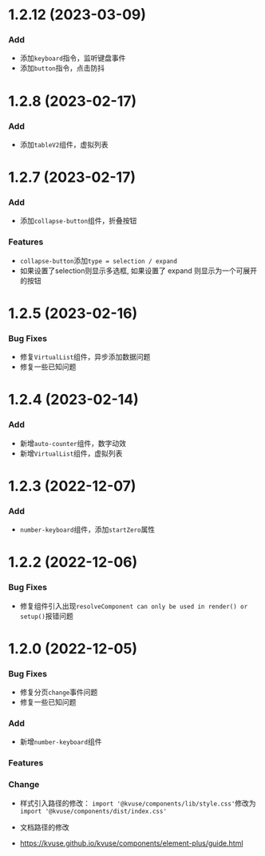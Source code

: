 
# 1.2.12 (2023-03-09)

### Add

- 添加`keyboard`指令，监听键盘事件
- 添加`button`指令，点击防抖

# 1.2.8 (2023-02-17)

### Add

- 添加`tableV2`组件，虚拟列表

# 1.2.7 (2023-02-17)

### Add

- 添加`collapse-button`组件，折叠按钮

### Features

- `collapse-button`添加`type = selection / expand`
- 如果设置了selection则显示多选框, 如果设置了 expand 则显示为一个可展开的按钮

# 1.2.5 (2023-02-16)

### Bug Fixes

- 修复`VirtualList`组件，异步添加数据问题
- 修复一些已知问题

# 1.2.4 (2023-02-14)

### Add

- 新增`auto-counter`组件，数字动效
- 新增`VirtualList`组件，虚拟列表

# 1.2.3 (2022-12-07)

### Add

- `number-keyboard`组件，添加`startZero`属性

# 1.2.2 (2022-12-06)

### Bug Fixes

- 修复组件引入出现`resolveComponent can only be used in render() or setup()`报错问题

# 1.2.0 (2022-12-05)

### Bug Fixes

- 修复分页`change`事件问题
- 修复一些已知问题
​

### Add

- 新增`number-keyboard`组件

### Features

### Change

- 样式引入路径的修改：
`import '@kvuse/components/lib/style.css'`修改为`import '@kvuse/components/dist/index.css'`

- 文档路径的修改
- <https://kvuse.github.io/kvuse/components/element-plus/guide.html>
